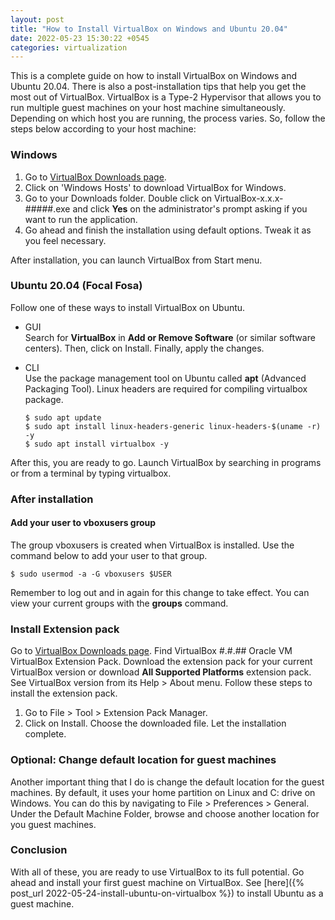```yaml
---
layout: post
title: "How to Install VirtualBox on Windows and Ubuntu 20.04"
date: 2022-05-23 15:30:22 +0545
categories: virtualization
---
```


This is a complete guide on how to install VirtualBox on Windows and Ubuntu 20.04. There is also a post-installation tips that help you get the most out of VirtualBox. VirtualBox is a Type-2 Hypervisor that allows you to run multiple guest machines on your host machine simultaneously. Depending on which host you are running, the process varies. So, follow the steps below according to your host machine:

### Windows

1. Go to [VirtualBox Downloads page](https://www.virtualbox.org/wiki/Downloads).
2. Click on 'Windows Hosts' to download VirtualBox for Windows.
3. Go to your Downloads folder. Double click on VirtualBox-x.x.x-#####.exe and click **Yes** on the administrator's prompt asking if you want to run the application.
4. Go ahead and finish the installation using default options. Tweak it as you feel necessary.

After installation, you can launch VirtualBox from Start menu.

### Ubuntu 20.04 (Focal Fosa)

Follow one of these ways to install VirtualBox on Ubuntu.

- GUI  
Search for **VirtualBox** in **Add or Remove Software** (or similar software centers). Then, click on Install. Finally, apply the changes.

- CLI  
Use the package management tool on Ubuntu called **apt** (Advanced Packaging Tool). Linux headers are required for compiling virtualbox package.

  ```
  $ sudo apt update
  $ sudo apt install linux-headers-generic linux-headers-$(uname -r) -y
  $ sudo apt install virtualbox -y
  ```

After this, you are ready to go. Launch VirtualBox by searching in programs or from a terminal by typing virtualbox. 

### After installation

#### Add your user to vboxusers group  
The group vboxusers is created when VirtualBox is installed. Use the command below to add your user to that group.

```
$ sudo usermod -a -G vboxusers $USER
```

Remember to log out and in again for this change to take effect. You can view your current groups with the **groups** command.

### Install Extension pack

Go to [VirtualBox Downloads page](https://www.virtualbox.org/wiki/Downloads). Find VirtualBox #.#.## Oracle VM VirtualBox Extension Pack. Download the extension pack for your current VirtualBox version or download **All Supported Platforms** extension pack. See VirtualBox version from its Help > About menu. Follow these steps to install the extension pack.

1. Go to File > Tool > Extension Pack Manager.
4. Click on Install. Choose the downloaded file. Let the installation complete.

### Optional: Change default location for guest machines

Another important thing that I do is change the default location for the guest machines. By default, it uses your home partition on Linux and C: drive on Windows. You can do this by navigating to File > Preferences > General. Under the Default Machine Folder, browse and choose another location for you guest machines.

### Conclusion
With all of these, you are ready to use VirtualBox to its full potential. Go ahead and install your first guest machine on VirtualBox. See [here]({% post_url 2022-05-24-install-ubuntu-on-virtualbox %}) to install Ubuntu as a guest machine.
